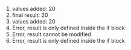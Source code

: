 1. values added: 20
2. final result: 20
3. values added: 20
4. Error, result is only defined inside the if block
5. Error, result cannot be modified
6. Error, result is only defined inside the if block
